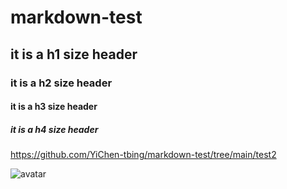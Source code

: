 # markdown-test
## it is a h1 size header
### it is a h2 size header
#### it is a h3 size header
##### it is a h4 size header

<https://github.com/YiChen-tbing/markdown-test/tree/main/test2>

![avatar](https://github.com/YiChen-tbing/markdown-test/tree/main/1.jpg)
